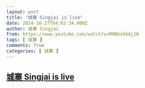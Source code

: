 ```yaml
---
layout: post
title: "城寨 Singjai is live"
date: 2024-10-27T04:02:34.000Z
author: 城寨 Singjai
from: https://www.youtube.com/watch?v=M0NUzk6AjJ8
tags: [ 城寨 ]
comments: True
categories: [ 城寨 ]
---
```

<!--1730001754000-->
[城寨 Singjai is live](https://www.youtube.com/watch?v=M0NUzk6AjJ8)
------

<div>

</div>
